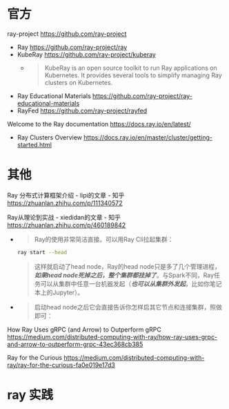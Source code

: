 
# 官方

ray-project https://github.com/ray-project
- Ray https://github.com/ray-project/ray
- KubeRay https://github.com/ray-project/kuberay
  * > KubeRay is an open source toolkit to run Ray applications on Kubernetes. It provides several tools to simplify managing Ray clusters on Kubernetes.
- Ray Educational Materials https://github.com/ray-project/ray-educational-materials
- RayFed https://github.com/ray-project/rayfed

Welcome to the Ray documentation https://docs.ray.io/en/latest/
- Ray Clusters Overview https://docs.ray.io/en/master/cluster/getting-started.html

# 其他

Ray 分布式计算框架介绍 - lipi的文章 - 知乎 https://zhuanlan.zhihu.com/p/111340572

Ray从理论到实战 - xiedidan的文章 - 知乎 https://zhuanlan.zhihu.com/p/460189842
- > Ray的使用非常简洁直接。可以用Ray Cli拉起集群：
  ```sh
  ray start --head
  ```
  > 这样就启动了head node，Ray的head node只是多了几个管理进程，***如果head node死掉之后，整个集群都挂掉了***。与Spark不同，Ray任务可以从集群中任意一台机器发起（***也可以从集群外发起***，比如你笔记本上的Jupyter）。
- > 启动head node之后它会直接告诉你怎样启其它节点和连接集群，照做即可：

How Ray Uses gRPC (and Arrow) to Outperform gRPC https://medium.com/distributed-computing-with-ray/how-ray-uses-grpc-and-arrow-to-outperform-grpc-43ec368cb385

Ray for the Curious https://medium.com/distributed-computing-with-ray/ray-for-the-curious-fa0e019e17d3

# ray 实践


